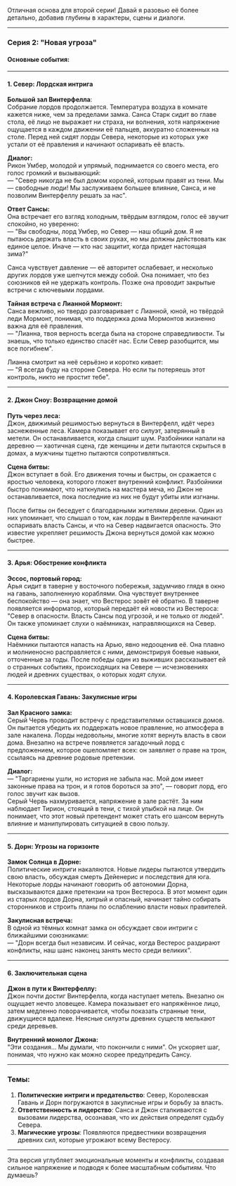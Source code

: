 Отличная основа для второй серии! Давай я разовью её более детально, добавив глубины в характеры, сцены и диалоги.

---

### **Серия 2: "Новая угроза"**

#### **Основные события:**

---

#### **1. Север: Лордская интрига**

**Большой зал Винтерфелла**:  
Собрание лордов продолжается. Температура воздуха в комнате кажется ниже, чем за пределами замка. Санса Старк сидит во главе стола, её лицо не выражает ни страха, ни волнения, хотя напряжение ощущается в каждом движении её пальцев, аккуратно сложенных на столе. Перед ней сидят лорды Севера, некоторые из которых уже устали от её правления и начинают оспаривать её власть.

**Диалог:**  
Рикон Умбер, молодой и упрямый, поднимается со своего места, его голос громкий и вызывающий:  
— "Север никогда не был домом королей, которым правят из тени. Мы — свободные люди! Мы заслуживаем большее влияние, Санса, и не позволим Винтерфеллу решать за нас".

**Ответ Сансы:**  
Она встречает его взгляд холодным, твёрдым взглядом, голос её звучит спокойно, но уверенно:  
— "Вы свободны, лорд Умбер, но Север — наш общий дом. Я не пытаюсь держать власть в своих руках, но мы должны действовать как единое целое. Иначе — кто нас защитит, когда придет настоящая зима?"

Санса чувствует давление — её авторитет ослабевает, и несколько других лордов уже шепчутся между собой. Она понимает, что без союзников ей не удержать контроль. Позже она проводит закрытые встречи с ключевыми лордами.

**Тайная встреча с Лианной Мормонт:**  
Санса вежливо, но твердо разговаривает с Лианной, юной, но твёрдой леди Мормонт, понимая, что поддержка дома Мормонтов жизненно важна для её правления.  
— "Лианна, твоя верность всегда была на стороне справедливости. Ты знаешь, что только единство спасёт нас. Если Север разобщится, мы все погибнем".

Лианна смотрит на неё серьёзно и коротко кивает:  
— "Я всегда буду на стороне Севера. Но если ты потеряешь этот контроль, никто не простит тебе".

---

#### **2. Джон Сноу: Возвращение домой**

**Путь через леса:**  
Джон, движимый решимостью вернуться в Винтерфелл, идёт через заснеженные леса. Камера показывает его силуэт, затерянный в метели. Он останавливается, когда слышит шум. Разбойники напали на деревню — хаотичная сцена, где женщины и дети пытаются скрыться в домах, а мужчины тщетно пытаются сопротивляться.

**Сцена битвы:**  
Джон вступает в бой. Его движения точны и быстры, он сражается с яростью человека, которого гложет внутренний конфликт. Разбойники быстро понимают, что наткнулись на мастера меча, но Джон не останавливается, пока последние из них не будут убиты или изгнаны.

После битвы он беседует с благодарными жителями деревни. Один из них упоминает, что слышал о том, как лорды в Винтерфелле начинают оспаривать власть Сансы, и что на Север надвигается опасность. Это известие укрепляет решимость Джона вернуться домой как можно быстрее.

---

#### **3. Арья: Обострение конфликта**

**Эссос, портовый город:**  
Арья сидит в таверне у восточного побережья, задумчиво глядя в окно на гавань, заполненную кораблями. Она чувствует внутреннее беспокойство — она знает, что Вестерос зовёт её обратно. В таверне появляется информатор, который передаёт ей новости из Вестероса: "Север в опасности. Власть Сансы под угрозой, и не только от людей". Он также упоминает слухи о наёмниках, направляющихся на Север.

**Сцена битвы:**  
Наёмники пытаются напасть на Арью, явно недооценив её. Она плавно и молниеносно расправляется с ними, демонстрируя боевые навыки, отточенные за годы. После победы один из выживших рассказывает ей о странных событиях, происходящих на Севере — исчезновениях людей и древних существах, о которых ходят слухи.

---

#### **4. Королевская Гавань: Закулисные игры**

**Зал Красного замка:**  
Серый Червь проводит встречу с представителями оставшихся домов. Он пытается убедить их поддержать новое правление, но атмосфера в зале накалена. Лорды недовольны, многие хотят вернуть власть в свои дома. Внезапно на встрече появляется загадочный лорд с предложением, которое ошеломляет всех: он заявляет о праве на трон, ссылаясь на древние родовые претензии.

**Диалог:**  
— "Таргариены ушли, но история не забыла нас. Мой дом имеет законные права на трон, и я готов бороться за это", — говорит лорд, его голос звучит как вызов.  
Серый Червь нахмуривается, напряжение в зале растёт. За ним наблюдает Тирион, стоящий в тени, с тихой улыбкой на лице. Он понимает, что этот новый претендент может стать его шансом вернуть влияние и манипулировать ситуацией в свою пользу.

---

#### **5. Дорн: Угрозы на горизонте**

**Замок Солнца в Дорне:**  
Политические интриги накаляются. Новые лидеры пытаются утвердить свою власть, обсуждая смерть Дейенерис и последствия для юга. Некоторые лорды начинают говорить об автономии Дорна, высказываются даже претензии на трон Вестероса. В этот момент один из старых лордов Дорна, хитрый и опасный, начинает тайно собирать сторонников и строить планы по ослаблению власти новых правителей.

**Закулисная встреча:**  
В одной из тёмных комнат замка он обсуждает свои интриги с ближайшими союзниками:  
— "Дорн всегда был независим. И сейчас, когда Вестерос раздирают конфликты, наш шанс наконец занять место среди великих".

---

#### **6. Заключительная сцена**

**Джон в пути к Винтерфеллу:**  
Джон почти достиг Винтерфелла, когда наступает метель. Внезапно он ощущает нечто зловещее. Камера показывает его напряжённое лицо, затем медленно поворачивается, чтобы показать странные тени, движущиеся вдалеке. Неясные силуэты древних существ мелькают среди деревьев.

**Внутренний монолог Джона:**  
"Эти создания... Мы думали, что покончили с ними". Он ускоряет шаг, понимая, что нужно как можно скорее предупредить Сансу.

---

### **Темы:**

1. **Политические интриги и предательство**: Север, Королевская Гавань и Дорн погружаются в закулисные игры и борьбу за власть.
2. **Ответственность и лидерство**: Санса и Джон сталкиваются с вызовами лидерства, осознавая, что их действия определят судьбу Севера.
3. **Магические угрозы**: Появляются предвестники возвращения древних сил, которые угрожают всему Вестеросу.

---

Эта версия углубляет эмоциональные моменты и конфликты, создавая сильное напряжение и подводя к более масштабным событиям. Что думаешь?
